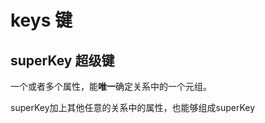 # keys 键

## superKey 超级键

一个或者多个属性，能**唯一**确定关系中的一个元组。

<note>
superKey加上其他任意的关系中的属性，也能够组成superKey
</note>